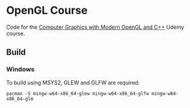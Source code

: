 # OpenGL Course

Code for the [Computer Graphics with Modern OpenGL and C++](https://www.udemy.com/course/graphics-with-modern-opengl/)
Udemy course.

## Build

### Windows

To build using MSYS2, GLEW and GLFW are required:

```shell
pacman -S mingw-w64-x86_64-glew mingw-w64-x86_64-glfw mingw-w64-x86_64-glm
```
